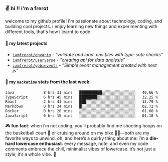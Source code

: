 ### ✌️ hi !! i'm a frerot

welcome to my github profile! i'm passionate about technology, coding, and
building cool projects. i enjoy learning new things and experimenting with
different tools, that's how i learnt to code

#### 🚀 my latest projects

- [`iamfrerot/envario`](https://github.com/iamfrerot/envario) - _"validate and
  load .env files with type-safe checks"_
- [`iamfrerot/userverse`](https://github.com/iamfrerot/userverse) - _"creating api for
  data analysis"_
- [`iamfrerot/gobievents`](https://github.com/iamfrerot/gobievents) - _"Simple
  event management created with next js"_

#### 📡 my [_`hackatime`_](https://waka.hackclub.com) stats from the last week

<!--START_SECTION:waka-->

```txt
Java             8 hrs 31 mins   ██████████░░░░░░░░░░░░░░░   40.66 %
TypeScript       6 hrs 45 mins   ████████░░░░░░░░░░░░░░░░░   32.25 %
React            2 hrs 41 mins   ███░░░░░░░░░░░░░░░░░░░░░░   12.79 %
Markdown         0 hrs 34 mins   █░░░░░░░░░░░░░░░░░░░░░░░░   02.72 %
Docker           0 hrs 20 mins   ░░░░░░░░░░░░░░░░░░░░░░░░░   01.60 %
JavaScript       0 hrs 15 mins   ░░░░░░░░░░░░░░░░░░░░░░░░░   01.18 %
```

<!--END_SECTION:waka-->

🎮 **fun fact**: when i’m not coding, you’ll probably find me shooting hoops on
the basketball court 🏀 or cruising around on my bike 🚴‍♂️—both are my favorite
ways to unwind. oh, and here’s a quirky thing about me: i’m a **die-hard
lowercase enthusiast**. every message, note, and even my code comments embrace
the chill, minimalist vibes of lowercase. it’s not just a style; it’s a whole
vibe. 🤘
